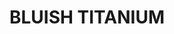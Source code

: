 ---
layout: product
title: "BLUISH TITANIUM"
price: "300" 
desc: "Akrilna boja 17mL - Metalik"
img_path: "/assets/img/A.MIG-0193.webp"
brand: "AMMO"
available: true
special_offer: false
new: false
soon: false
cat: "020000"
subcat: "020100"
subsubcat: "020101"
sifra: "A.MIG-0193"
popular: false
spec: false
---